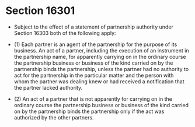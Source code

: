 # Section 16301

- Subject to the effect of a statement of partnership authority under Section 16303 both of the following apply:

- (1) Each partner is an agent of the partnership for the purpose of its business. An act of a partner, including the execution of an instrument in the partnership name, for apparently carrying on in the ordinary course the partnership business or business of the kind carried on by the partnership binds the partnership, unless the partner had no authority to act for the partnership in the particular matter and the person with whom the partner was dealing knew or had received a notification that the partner lacked authority.

- (2) An act of a partner that is not apparently for carrying on in the ordinary course the partnership business or business of the kind carried on by the partnership binds the partnership only if the act was authorized by the other partners.